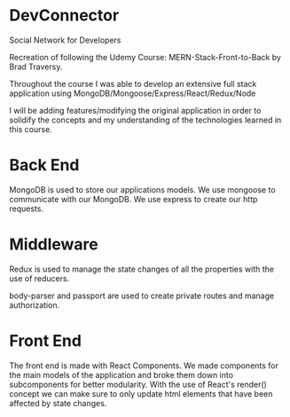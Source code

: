 # DevConnector
Social Network for Developers 

Recreation of following the Udemy Course: MERN-Stack-Front-to-Back by Brad Traversy.

Throughout the course I was able to develop an extensive full stack application using
MongoDB/Mongoose/Express/React/Redux/Node

I will be adding features/modifying the original application in order to solidify the concepts and my understanding of the technologies learned in this course.

# Back End

MongoDB is used to store our applications models. We use mongoose to communicate with our MongoDB. We use express to create our http requests.


# Middleware

Redux is used to manage the state changes of all the properties with the use of reducers.

body-parser and passport are used to create private routes and manage authorization.

# Front End

The front end is made with React Components. We made components for the main models of the application and broke them down into subcomponents
for better modularity. With the use of React's render() concept we can make sure to only update html elements that have been affected by state changes.


